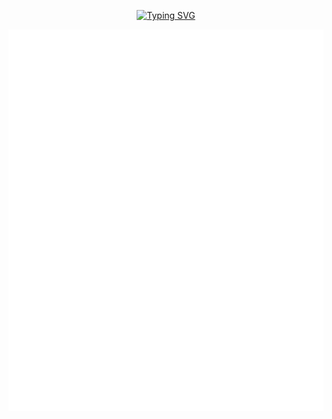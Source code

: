 <p align="center">
  <a href="https://git.io/typing-svg"><img src="https://readme-typing-svg.demolab.com?font=Fira+Code&pause=1000&center=true&width=500&separator=%3C&lines=%E5%85%B3%E5%B1%B1%E9%9A%BE%E8%B6%8A%2C%E8%B0%81%E6%82%B2%E5%A4%B1%E8%B7%AF%E4%B9%8B%E4%BA%BA;%E8%90%8D%E6%B0%B4%E7%9B%B8%E9%80%A2%2C%E5%B0%BD%E6%98%AF%E4%BB%96%E4%B9%A1%E4%B9%8B%E5%AE%A2" alt="Typing SVG" />
  </a>
</p>

<p align="center">
  <img src="./github-metrics.svg" alt="github profile"/>
</p>


<!--
**saltwater-fish/saltwater-fish** is a ✨ _special_ ✨ repository because its `README.md` (this file) appears on your GitHub profile.

Here are some ideas to get you started:

- 🔭 I’m currently working on ...
- 🌱 I’m currently learning ...
- 👯 I’m looking to collaborate on ...
- 🤔 I’m looking for help with ...
- 💬 Ask me about ...
- 📫 How to reach me: ...
- 😄 Pronouns: ...
- ⚡ Fun fact: ...
-->
